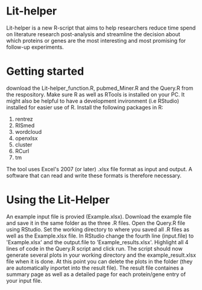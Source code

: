 # Lit-helper
Lit-helper is a new R-script that aims to help researchers reduce time spend on literature research post-analysis and streamline the decision about which proteins or genes are the most interesting and most promising for follow-up experiments.

# Getting started
download the Lit-helper_function.R, pubmed_Miner.R and the Query.R from the respository. Make sure R as well as RTools is installed on your PC. It might also be helpful to have a development invironment (i.e RStudio) installed for easier use of R. Install the following packages in R:
1.	rentrez
2.	RISmed
3.	wordcloud
4.	openxlsx
5.	cluster
6.	RCurl
7.	tm

The tool uses Excel's 2007 (or later) .xlsx file format as input and output. A software that can read and write these formats is therefore necessary.

# Using the Lit-Helper
An example input file is provied (Example.xlsx). Download the example file and save it in the same folder as the three .R files. Open the Query.R file using RStudio. Set the working directory to where you saved all .R files as well as the Example.xlsx file. In RStudio change the fourth line (input.file) to 'Example.xlsx' and the output.file to 'Example_results.xlsx'. Highlight all 4 lines of code in the Query.R script and click run. The script should now generate several plots in your working directory and the example_result.xlsx file when it is done. At this point you can delete the plots in the folder (they are automatically inportet into the result file). The result file containes a summary page as well as a detailed page for each protein/gene entry of your input file.
